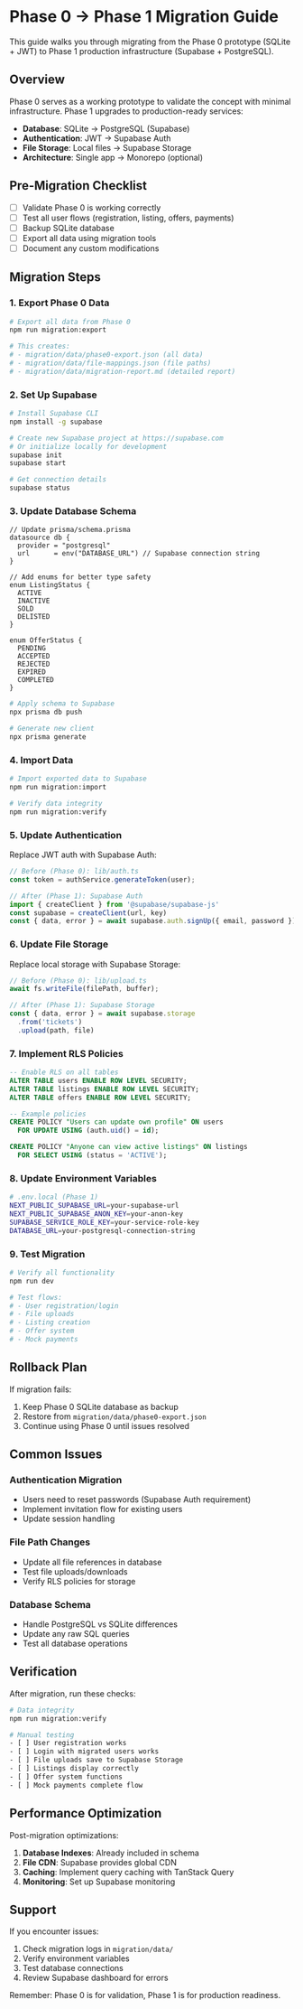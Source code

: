 # Phase 0 → Phase 1 Migration Guide

This guide walks you through migrating from the Phase 0 prototype (SQLite + JWT) to Phase 1 production infrastructure (Supabase + PostgreSQL).

## Overview

Phase 0 serves as a working prototype to validate the concept with minimal infrastructure. Phase 1 upgrades to production-ready services:

- **Database**: SQLite → PostgreSQL (Supabase)
- **Authentication**: JWT → Supabase Auth
- **File Storage**: Local files → Supabase Storage
- **Architecture**: Single app → Monorepo (optional)

## Pre-Migration Checklist

- [ ] Validate Phase 0 is working correctly
- [ ] Test all user flows (registration, listing, offers, payments)
- [ ] Backup SQLite database
- [ ] Export all data using migration tools
- [ ] Document any custom modifications

## Migration Steps

### 1. Export Phase 0 Data

```bash
# Export all data from Phase 0
npm run migration:export

# This creates:
# - migration/data/phase0-export.json (all data)
# - migration/data/file-mappings.json (file paths)
# - migration/data/migration-report.md (detailed report)
```

### 2. Set Up Supabase

```bash
# Install Supabase CLI
npm install -g supabase

# Create new Supabase project at https://supabase.com
# Or initialize locally for development
supabase init
supabase start

# Get connection details
supabase status
```

### 3. Update Database Schema

```prisma
// Update prisma/schema.prisma
datasource db {
  provider = "postgresql"
  url      = env("DATABASE_URL") // Supabase connection string
}

// Add enums for better type safety
enum ListingStatus {
  ACTIVE
  INACTIVE
  SOLD
  DELISTED
}

enum OfferStatus {
  PENDING
  ACCEPTED
  REJECTED
  EXPIRED
  COMPLETED
}
```

```bash
# Apply schema to Supabase
npx prisma db push

# Generate new client
npx prisma generate
```

### 4. Import Data

```bash
# Import exported data to Supabase
npm run migration:import

# Verify data integrity
npm run migration:verify
```

### 5. Update Authentication

Replace JWT auth with Supabase Auth:

```typescript
// Before (Phase 0): lib/auth.ts
const token = authService.generateToken(user);

// After (Phase 1): Supabase Auth
import { createClient } from '@supabase/supabase-js'
const supabase = createClient(url, key)
const { data, error } = await supabase.auth.signUp({ email, password })
```

### 6. Update File Storage

Replace local storage with Supabase Storage:

```typescript
// Before (Phase 0): lib/upload.ts
await fs.writeFile(filePath, buffer);

// After (Phase 1): Supabase Storage
const { data, error } = await supabase.storage
  .from('tickets')
  .upload(path, file)
```

### 7. Implement RLS Policies

```sql
-- Enable RLS on all tables
ALTER TABLE users ENABLE ROW LEVEL SECURITY;
ALTER TABLE listings ENABLE ROW LEVEL SECURITY;
ALTER TABLE offers ENABLE ROW LEVEL SECURITY;

-- Example policies
CREATE POLICY "Users can update own profile" ON users
  FOR UPDATE USING (auth.uid() = id);

CREATE POLICY "Anyone can view active listings" ON listings
  FOR SELECT USING (status = 'ACTIVE');
```

### 8. Update Environment Variables

```bash
# .env.local (Phase 1)
NEXT_PUBLIC_SUPABASE_URL=your-supabase-url
NEXT_PUBLIC_SUPABASE_ANON_KEY=your-anon-key
SUPABASE_SERVICE_ROLE_KEY=your-service-role-key
DATABASE_URL=your-postgresql-connection-string
```

### 9. Test Migration

```bash
# Verify all functionality
npm run dev

# Test flows:
# - User registration/login
# - File uploads
# - Listing creation
# - Offer system
# - Mock payments
```

## Rollback Plan

If migration fails:

1. Keep Phase 0 SQLite database as backup
2. Restore from `migration/data/phase0-export.json`
3. Continue using Phase 0 until issues resolved

## Common Issues

### Authentication Migration
- Users need to reset passwords (Supabase Auth requirement)
- Implement invitation flow for existing users
- Update session handling

### File Path Changes
- Update all file references in database
- Test file uploads/downloads
- Verify RLS policies for storage

### Database Schema
- Handle PostgreSQL vs SQLite differences
- Update any raw SQL queries
- Test all database operations

## Verification

After migration, run these checks:

```bash
# Data integrity
npm run migration:verify

# Manual testing
- [ ] User registration works
- [ ] Login with migrated users works
- [ ] File uploads save to Supabase Storage
- [ ] Listings display correctly
- [ ] Offer system functions
- [ ] Mock payments complete flow
```

## Performance Optimization

Post-migration optimizations:

1. **Database Indexes**: Already included in schema
2. **File CDN**: Supabase provides global CDN
3. **Caching**: Implement query caching with TanStack Query
4. **Monitoring**: Set up Supabase monitoring

## Support

If you encounter issues:

1. Check migration logs in `migration/data/`
2. Verify environment variables
3. Test database connections
4. Review Supabase dashboard for errors

Remember: Phase 0 is for validation, Phase 1 is for production readiness.